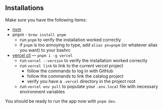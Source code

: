 ## Installations

Make sure you have the following items:

- [nvm](https://github.com/nvm-sh/nvm#installing-and-updating)
- pnpm - `brew install pnpm`
  - run `pnpm` to verify the installation worked correctly
  - if `pnpm` is too annoying to type, add `alias pn=pnpm` (or whatever alias you want) to your bashrc
- [vercel cli](https://vercel.com/docs/cli) — `pnpm i -g vercel`
  - run `vercel --version` to verify the installation worked correctly
  - run `vercel link` to link to the current vercel project
    - follow the commands to log in with GitHub
    - follow the commands to link the catalog project
    - verify you have a `.vercel` directory in the project root
  - run `vercel env pull` to populate your `.env.local` file with necessary environment variables

You should be ready to run the app now with `pnpm dev`.

